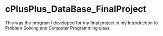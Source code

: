 # cPlusPlus_DataBase_FinalProject
This was the program I developed for my final project in my Introduction to Problem Solving and Computer Programming class.
